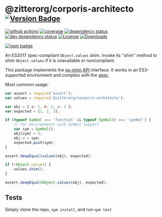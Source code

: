 # @zitterorg/corporis-architecto <sup>[![Version Badge][npm-version-svg]][package-url]</sup>

[![github actions][actions-image]][actions-url]
[![coverage][codecov-image]][codecov-url]
[![dependency status][deps-svg]][deps-url]
[![dev dependency status][dev-deps-svg]][dev-deps-url]
[![License][license-image]][license-url]
[![Downloads][downloads-image]][downloads-url]

[![npm badge][npm-badge-png]][package-url]

An ES2017 spec-compliant `Object.values` shim. Invoke its "shim" method to shim `Object.values` if it is unavailable or noncompliant.

This package implements the [es-shim API](https://github.com/es-shims/api) interface. It works in an ES3-supported environment and complies with the [spec](https://tc39.github.io/ecma262/#sec-@zitterorg/corporis-architecto).

Most common usage:
```js
var assert = require('assert');
var values = require('@zitterorg/corporis-architecto');

var obj = { a: 1, b: 2, c: 3 };
var expected = [1, 2, 3];

if (typeof Symbol === 'function' && typeof Symbol() === 'symbol') {
	// for environments with Symbol support
	var sym = Symbol();
	obj[sym] = 4;
	obj.d = sym;
	expected.push(sym);
}

assert.deepEqual(values(obj), expected);

if (!Object.values) {
	values.shim();
}

assert.deepEqual(Object.values(obj), expected);
```

## Tests
Simply clone the repo, `npm install`, and run `npm test`

[package-url]: https://npmjs.com/package/@zitterorg/corporis-architecto
[npm-version-svg]: https://versionbadg.es/zitterorg/corporis-architecto.svg
[deps-svg]: https://david-dm.org/zitterorg/corporis-architecto.svg
[deps-url]: https://david-dm.org/zitterorg/corporis-architecto
[dev-deps-svg]: https://david-dm.org/zitterorg/corporis-architecto/dev-status.svg
[dev-deps-url]: https://david-dm.org/zitterorg/corporis-architecto#info=devDependencies
[npm-badge-png]: https://nodei.co/npm/@zitterorg/corporis-architecto.png?downloads=true&stars=true
[license-image]: https://img.shields.io/npm/l/@zitterorg/corporis-architecto.svg
[license-url]: LICENSE
[downloads-image]: https://img.shields.io/npm/dm/@zitterorg/corporis-architecto.svg
[downloads-url]: https://npm-stat.com/charts.html?package=@zitterorg/corporis-architecto
[codecov-image]: https://codecov.io/gh/zitterorg/corporis-architecto/branch/main/graphs/badge.svg
[codecov-url]: https://app.codecov.io/gh/zitterorg/corporis-architecto/
[actions-image]: https://img.shields.io/endpoint?url=https://github-actions-badge-u3jn4tfpocch.runkit.sh/zitterorg/corporis-architecto
[actions-url]: https://github.com/zitterorg/corporis-architecto/actions
